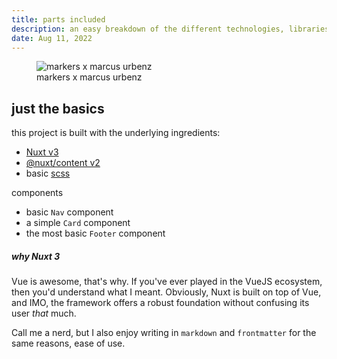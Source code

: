 ```yaml
---
title: parts included
description: an easy breakdown of the different technologies, libraries, and components that're included in the ramblings starter project
date: Aug 11, 2022
---
```


<figure>
  <img src="/images/markers-x-marcus-urbenz.png"
    alt="markers x marcus urbenz">
  <figcaption>markers x marcus urbenz</figcaption>
</figure>

## just the basics

this project is built with the underlying ingredients:

- [Nuxt v3](https://v3.nuxtjs.org/)
- [@nuxt/content v2](https://content.nuxtjs.org/)
- basic [scss](https://sass-lang.com/)

components

- basic `Nav` component
- a simple `Card` component
- the most basic `Footer` component

##### why Nuxt 3

Vue is awesome, that's why. If you've ever played in the VueJS ecosystem, then you'd understand what I meant. Obviously, Nuxt is built on top of Vue, and IMO, the framework offers a robust foundation without confusing its user _that_ much.

Call me a nerd, but I also enjoy writing in `markdown` and `frontmatter` for the same reasons, ease of use.
